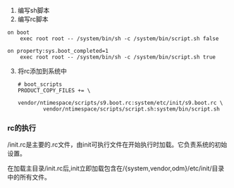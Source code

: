 
1. 编写sh脚本
2. 编写rc脚本

```
on boot
    exec root root -- /system/bin/sh -c /system/bin/script.sh false

on property:sys.boot_completed=1
    exec root root -- /system/bin/sh -c /system/bin/script.sh true

```

3. 将rc添加到系统中

   ```
   # boot_scripts
   PRODUCT_COPY_FILES += \
           vendor/ntimespace/scripts/s9.boot.rc:system/etc/init/s9.boot.rc \
           vendor/ntimespace/scripts/script.sh:system/bin/script.sh
   ```


### rc的执行

/init.rc是主要的.rc文件，由init可执行文件在开始执行时加载。它负责系统的初始设置。

在加载主目录/init.rc后,init立即加载包含在/{system,vendor,odm}/etc/init/目录中的所有文件。
